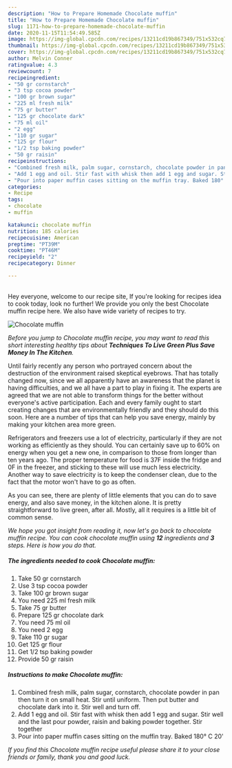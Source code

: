 ```yaml
---
description: "How to Prepare Homemade Chocolate muffin"
title: "How to Prepare Homemade Chocolate muffin"
slug: 1171-how-to-prepare-homemade-chocolate-muffin
date: 2020-11-15T11:54:49.585Z
image: https://img-global.cpcdn.com/recipes/13211cd19b867349/751x532cq70/chocolate-muffin-recipe-main-photo.jpg
thumbnail: https://img-global.cpcdn.com/recipes/13211cd19b867349/751x532cq70/chocolate-muffin-recipe-main-photo.jpg
cover: https://img-global.cpcdn.com/recipes/13211cd19b867349/751x532cq70/chocolate-muffin-recipe-main-photo.jpg
author: Melvin Conner
ratingvalue: 4.3
reviewcount: 7
recipeingredient:
- "50 gr cornstarch"
- "3 tsp cocoa powder"
- "100 gr brown sugar"
- "225 ml fresh milk"
- "75 gr butter"
- "125 gr chocolate dark"
- "75 ml oil"
- "2 egg"
- "110 gr sugar"
- "125 gr flour"
- "1/2 tsp baking powder"
- "50 gr raisin"
recipeinstructions:
- "Combined fresh milk, palm sugar, cornstarch, chocolate powder in pan then turn it on small heat. Stir until uniform. Then put butter and chocolate dark into it. Stir well and turn off."
- "Add 1 egg and oil. Stir fast with whisk then add 1 egg and sugar. Stir well and the last pour powder, raisin and baking powder together. Stir together"
- "Pour into paper muffin cases sitting on the muffin tray. Baked 180° C 20&#39;"
categories:
- Recipe
tags:
- chocolate
- muffin

katakunci: chocolate muffin 
nutrition: 185 calories
recipecuisine: American
preptime: "PT39M"
cooktime: "PT46M"
recipeyield: "2"
recipecategory: Dinner

---
```

<br>
Hey everyone, welcome to our recipe site, If you're looking for recipes idea to cook today, look no further! We provide you only the best Chocolate muffin recipe here. We also have wide variety of recipes to try.
<br>


![Chocolate muffin](https://img-global.cpcdn.com/recipes/13211cd19b867349/751x532cq70/chocolate-muffin-recipe-main-photo.jpg)

<i>Before you jump to Chocolate muffin recipe, you may want to read this short interesting healthy tips about 
<strong>Techniques To Live Green Plus Save Money In The Kitchen</strong>.</i>
</br>

Until fairly recently any person who portrayed concern about the destruction of the environment raised skeptical eyebrows. That has totally changed now, since we all apparently have an awareness that the planet is having difficulties, and we all have a part to play in fixing it. The experts are agreed that we are not able to transform things for the better without everyone's active participation. Each and every family ought to start creating changes that are environmentally friendly and they should do this soon. Here are a number of tips that can help you save energy, mainly by making your kitchen area more green.

Refrigerators and freezers use a lot of electricity, particularly if they are not working as efficiently as they should. You can certainly save up to 60% on energy when you get a new one, in comparison to those from longer than ten years ago. The proper temperature for food is 37F inside the fridge and 0F in the freezer, and sticking to these will use much less electricity. Another way to save electricity is to keep the condenser clean, due to the fact that the motor won't have to go as often.

As you can see, there are plenty of little elements that you can do to save energy, and also save money, in the kitchen alone. It is pretty straightforward to live green, after all. Mostly, all it requires is a little bit of common sense.


<i>We hope you got insight from reading it, now let's go back to chocolate muffin recipe. You can cook chocolate muffin using <strong>12</strong> ingredients and <strong>3</strong> steps. Here is how you do that.
</i>

##### The ingredients needed to cook Chocolate muffin:

1. Take 50 gr cornstarch
1. Use 3 tsp cocoa powder
1. Take 100 gr brown sugar
1. You need 225 ml fresh milk
1. Take 75 gr butter
1. Prepare 125 gr chocolate dark
1. You need 75 ml oil
1. You need 2 egg
1. Take 110 gr sugar
1. Get 125 gr flour
1. Get 1/2 tsp baking powder
1. Provide 50 gr raisin


##### Instructions to make Chocolate muffin:

1. Combined fresh milk, palm sugar, cornstarch, chocolate powder in pan then turn it on small heat. Stir until uniform. Then put butter and chocolate dark into it. Stir well and turn off.
1. Add 1 egg and oil. Stir fast with whisk then add 1 egg and sugar. Stir well and the last pour powder, raisin and baking powder together. Stir together
1. Pour into paper muffin cases sitting on the muffin tray. Baked 180° C 20&#39;


<i>If you find this Chocolate muffin recipe useful please share it to your close friends or family, thank you and good luck.</i>

